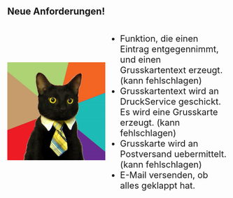 ## Neue Anforderungen!

<!-- <div style="display:flex; align-items: center;">
    <div>
        <img src="./resources/business-cat_mirrored.jpg" alt="Business Cat" 
        style="width: 100%;" />
    </div>
    <div style="flex-grow: 1; display: flex; content-align: center; align-items: center; font-size: 1.25rem">
        <p>
            Es gibt eine Funktion, die einen Eintrag entgegen nimmt und eine Grußkarte mit Text erzeugt und an den Postversand übermittelt, sofern ein übergebenes Datum dem Geburtstag entspricht.
            <br />
            Die Übermittlung an den Postversand kann fehlschlagen.
            <br />
            War die Übermittlung erfolgreich wird eine Bestätigungs-E-Mail an den Absender verschickt. Die E-Mail-Adresse wird an die ursprüngliche Funktion übergeben. Der Versand der E-Mail kann fehlschlagen.
            <br />
            War der Versand der E-Mail erfolgreich wird eine Erfolgsmeldung in der Console ausgegeben.
        </p>
    </div>
</div>  -->

<div style="display:flex; align-items: center;">
    <div>
        <img src="./resources/business-cat_mirrored.jpg" alt="Business Cat" 
        style="width: 100%;" />
    </div>
    <div style="flex-grow: 1; display: flex; content-align: left; align-items: left; font-size: 1.25rem">
        <ul>
            <li>Funktion, die einen Eintrag entgegennimmt, und einen Grusskartentext erzeugt. (kann fehlschlagen)</li>
            <li>Grusskartentext wird an DruckService geschickt. Es wird eine Grusskarte erzeugt. (kann fehlschlagen)</li>
            <li>Grusskarte wird an Postversand uebermittelt. (kann fehlschlagen)</li>
            <li>E-Mail versenden, ob alles geklappt hat.</li>
        </ul>
    </div>
</div> 
